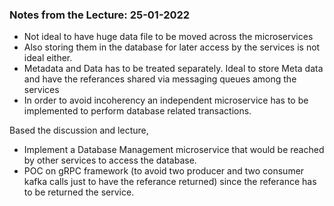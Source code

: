 ### Notes from the Lecture: 25-01-2022

- Not ideal to have huge data file to be moved across the microservices
- Also storing them in the database for later access by the services is not ideal either.
- Metadata and Data has to be treated separately. Ideal to store Meta data and have the referances shared via messaging queues among the services
- In order to avoid incoherency an independent microservice has to be implemented to perform database related transactions.

Based the discussion and lecture,

- Implement a Database Management microservice that would be reached by other services to access the database.
- POC on gRPC framework (to avoid two producer and two consumer kafka calls just to have the referance returned) since the referance has to be returned the service. 
